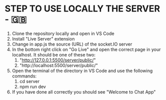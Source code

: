 # STEP TO USE LOCALLY THE SERVER - 🇬🇧

1. Clone the repository locally and open in VS Code
2. Install "Live Server" extension
3. Change in app.js the source (URL) of the socket.IO server
4. In the bottom right click on "Go Live" and open the correct page in your localhost. It should be one of these two:
   1. "http://127.0.0.1:5500/server/public/"
   2. "http://localhost:5500/server/public/"
5. Open the terminal of the directory in VS Code and use the following commands:
   1. cd server
   2. npm run dev
6. If you have done all correctly you should see "Welcome to Chat App"
